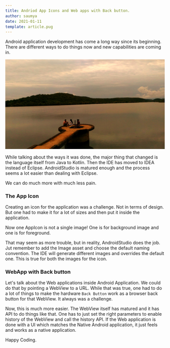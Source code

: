 ```yaml
---
title: Andriod App Icons and Web apps with Back button.
author: saumya
date: 2021-01-11
template: article.pug
---
```



Android application development has come a long way since its beginning. There are different ways to do things now and new capabilities are coming in.<span class="more">

![Reflection](../89/saumya_2019_review.jpg)

While talking about the ways it was done, the major thing that changed is the language itself from Java to Kotlin. Then the IDE has moved to IDEA instead of Eclipse. AndroidStudio is matured enough and the process seems a lot easier than dealing with Eclipse. 

We can do much more with much less pain. 


### The App Icon

Creating an icon for the application was a challenge. Not in terms of design. But one had to make it for a lot of sizes and then put it inside the application. 

Now one AppIcon is not a single image! One is for background image and one is for foreground.

That may seem as more trouble, but in reality, AndroidStudio does the job. Jut remember to add the Image asset and choose the default naming convention. The IDE will generate different images and overrides the default one. This is true for both the images for the icon.

### WebApp with Back button

Let's talk about the Web applications inside Android Application. We could do that by pointing a WebView to a URL. While that was true, one had to do a lot of things to make the hardware `Back Button` work as a browser back button for that WebView. It always was a challenge.

Now, this is much more easier. The WebView itself has matured and it has API to do things like that. One has to just set the right parameters to enable history of the WebView and call the history API. If the Web application is done with a UI which matches the Native Android application, it just feels and works as a native application.


Happy Coding.




















